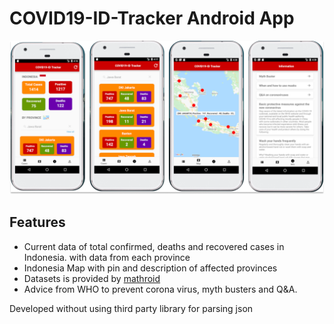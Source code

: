 # COVID19-ID-Tracker Android App

![COVID19-ID-Tracker Android App](https://raw.githubusercontent.com/Fahmisbas/COVID19-ID-Tracker/master/CovidTrackerIndo.png)

## Features
- Current data of total confirmed, deaths and recovered cases in Indonesia. with data from each province
- Indonesia Map with pin and description of affected provinces
- Datasets is provided by [mathroid](https://indonesia-covid-19.mathdro.id/api)
- Advice from WHO to prevent corona virus, myth busters and Q&A.


Developed without using third party library for parsing json

